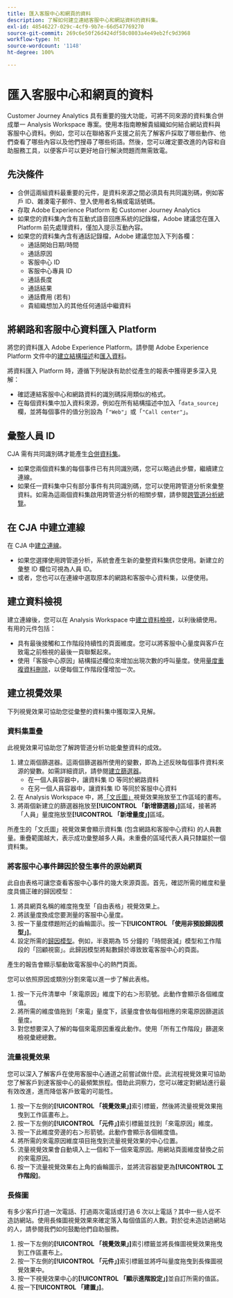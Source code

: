 ```yaml
---
title: 匯入客服中心和網頁的資料
description: 了解如何建立連結客服中心和網站資料的資料集。
exl-id: 48546227-029c-4cf9-9b7e-66d547769270
source-git-commit: 269c6e50f26d424df58c0803a4e49eb2fc9d3968
workflow-type: ht
source-wordcount: '1148'
ht-degree: 100%

---
```


# 匯入客服中心和網頁的資料

Customer Journey Analytics 具有重要的強大功能，可將不同來源的資料集合併成單一 Analysis Workspace 專案。使用本指南瞭解貴組織如何結合網站資料與客服中心資料。例如，您可以在聯絡客戶支援之前先了解客戶採取了哪些動作、他們查看了哪些內容以及他們搜尋了哪些術語。然後，您可以確定要改進的內容和自助服務工具，以便客戶可以更好地自行解決問題而無需致電。

## 先決條件

* 合併這兩組資料最重要的元件，是資料來源之間必須具有共同識別碼，例如客戶 ID、雜湊電子郵件、登入使用者名稱或電話號碼。
* 存取 Adobe Experience Platform 和 Customer Journey Analytics
* 如果您的資料集內含有互動式語音回應系統的記錄檔，Adobe 建議您在匯入 Platform 前先處理資料，僅加入提示互動內容。
* 如果您的資料集內含有通話記錄檔，Adobe 建議您加入下列各欄：
   * 通話開始日期/時間
   * 通話原因
   * 客服中心 ID
   * 客服中心專員 ID
   * 通話長度
   * 通話結果
   * 通話費用 (若有)
   * 貴組織想加入的其他任何通話中繼資料

## 將網路和客服中心資料匯入 Platform

將您的資料匯入 Adobe Experience Platform。請參閱 Adobe Experience Platform 文件中的[建立結構描述](https://experienceleague.adobe.com/docs/experience-platform/xdm/tutorials/create-schema-ui.html?lang=zh-Hant)和[匯入資料](https://experienceleague.adobe.com/docs/experience-platform/ingestion/home.html?lang=zh-Hant)。

將資料匯入 Platform 時，遵循下列秘訣有助於從產生的報表中獲得更多深入見解：

* 確認連結客服中心和網路資料的識別碼採用類似的格式。
* 在每個資料集中加入資料來源，例如在所有結構描述中加入「`data_source`」欄，並將每個事件的值分別設為「`"Web"`」或「`"Call center"`」。<!--mapper-->

## 彙整人員 ID

CJA 需有共同識別碼才能產生[合併資料集](../connections/combined-dataset.md)。

* 如果您兩個資料集的每個事件已有共同識別碼，您可以略過此步驟，繼續建立連線。
* 如果任一資料集中只有部分事件有共同識別碼，您可以使用跨管道分析來彙整資料。如需為這兩個資料集啟用跨管道分析的相關步驟，請參閱[跨管道分析總覽](/help/connections/cca/overview.md)。

## 在 CJA 中建立連線

在 CJA 中[建立連線](/help/connections/create-connection.md)。

* 如果您選擇使用跨管道分析，系統會產生新的彙整資料集供您使用。新建立的彙整 ID 欄位可視為人員 ID。
* 或者，您也可以在連線中選取原本的網路和客服中心資料集，以便使用。

## 建立資料檢視

建立連線後，您可以在 Analysis Workspace 中[建立資料檢視](/help/data-views/create-dataview.md)，以利後續使用。有用的元件包括：

* 具有最後接觸和工作階段持續性的頁面維度。您可以將客服中心量度與客戶在致電之前檢視的最後一頁聯繫起來。
* 使用「客服中心原因」結構描述欄位來增加出現次數的呼叫量度。使用[量度重複資料刪除](/help/data-views/component-settings/metric-deduplication.md)，以便每個工作階段僅增加一次。

## 建立視覺效果

下列視覺效果可協助您從彙整的資料集中獲取深入見解。

### 資料集重疊

此視覺效果可協助您了解跨管道分析功能彙整資料的成效。

1. 建立兩個篩選器。這兩個篩選器所使用的變數，即為上述反映每個事件資料來源的變數。如需詳細資訊，請參閱[建立篩選器](/help/components/filters/create-filters.md)。
   * 在一個人員容器中，讓資料集 ID 等同於網路資料
   * 在另一個人員容器中，讓資料集 ID 等同於客服中心資料
2. 在 Analysis Workspace 中，將[「文氏圖」](/help/analysis-workspace/visualizations/venn.md)視覺效果拖放至工作區域的畫布。
3. 將兩個新建立的篩選器拖放至&#x200B;**[!UICONTROL 「新增篩選器」]**&#x200B;區域，接著將「人員」量度拖放至&#x200B;**[!UICONTROL 「新增量度」]**&#x200B;區域。

所產生的「文氏圖」視覺效果會顯示資料集 (包含網路和客服中心資料) 的人員數量。重疊範圍越大，表示成功彙整越多人員。未重疊的區域代表人員只隸屬於一個資料集。

### 將客服中心事件歸因於發生事件的原始網頁

此自由表格可讓您查看客服中心事件的幾大來源頁面。首先，確認所需的維度和量度具備正確的歸因模型：

1. 將具網頁名稱的維度拖曳至「自由表格」視覺效果上。
1. 將該量度換成您要測量的客服中心量度。
1. 按一下量度標題附近的齒輪圖示。按一下&#x200B;**[!UICONTROL 「使用非預設歸因模型」]**。
1. 設定所需的[歸因模型](/help/analysis-workspace/attribution/models.md)。例如，半衰期為 15 分鐘的「時間衰減」模型和工作階段的「回顧視窗」。此歸因模型將點數歸於導致致電客服中心的頁面。

產生的報告會顯示驅動致電客服中心的熱門頁面。<!-- use case behind what we use these pages for -->

<!-- Complement with donut visualization -->

您可以依照原因或類別分割來電以進一步了解此表格。

1. 按一下元件清單中「來電原因」維度下的右＞形箭號。此動作會顯示各個維度值。
2. 將所需的維度值拖到「來電」量度下，該量度會依每個相應的來電原因篩選該量度。
3. 對您想要深入了解的每個來電原因重複此動作。使用「所有工作階段」篩選來檢視彙總總數。

<!-- screenshot -->

### 流量視覺效果

您可以深入了解客戶在使用客服中心通道之前嘗試做什麼。此流程視覺效果可協助您了解客戶到達客服中心的最頻繁旅程。借助此洞察力，您可以確定對網站進行最有效改進，進而降低客戶致電的可能性。

1. 按一下左側的&#x200B;**[!UICONTROL 「視覺效果」]**&#x200B;索引標籤，然後將流量視覺效果拖曳到工作區畫布上。
2. 按一下左側的&#x200B;**[!UICONTROL 「元件」]**&#x200B;索引標籤並找到「來電原因」維度。
3. 按一下此維度旁邊的右＞形箭號。此動作會顯示各個維度值。
4. 將所需的來電原因維度項目拖曳到流量視覺效果的中心位置。
5. 流量視覺效果會自動填入上一個和下一個來電原因。用網站頁面維度替換之前的來電原因。
6. 按一下流量視覺效果右上角的齒輪圖示，並將流容器變更為&#x200B;**[!UICONTROL 工作階段]**。

### 長條圖

有多少客戶打過一次電話、打過兩次電話或打過 6 次以上電話？其中一些人從不造訪網站。使用長條圖視覺效果來確定落入每個值區的人數。對於從未造訪過網站的人，請參閱我們如何鼓勵他們自助服務。

1. 按一下左側的&#x200B;**[!UICONTROL 「視覺效果」]**&#x200B;索引標籤並將長條圖視覺效果拖曳到工作區畫布上。
2. 按一下左側的&#x200B;**[!UICONTROL 「元件」]**&#x200B;索引標籤並將呼叫量度拖曳到長條圖視覺效果中。
3. 按一下視覺效果中心的&#x200B;**[!UICONTROL 「顯示進階設定」]**&#x200B;並自訂所需的值區。
4. 按一下&#x200B;**[!UICONTROL 「建置」]**。

<!--
### Web to call, call to web

### Fallout

Fallout sessions - session

All sessions > page views metric > calls metric

All sessions > calls metric > page views

Orrr we could also use dataset ID

step 1: all sessions
step 2: 


### Site sections that result in a call within 30 minutes

Slide 4

Create a bunch of filters - facets to their business. Filters were used because they didn't have all of these in the same dimension, so they could create everything in this report as a single dimension (really filters)

wanted to understand when someone interacts with a facet, whats the highest percentage of people that abandon that channel to call them. not from volume perspective, but percentage perspective.

use sequential filters, but you lose the ability to use attribution IQ

## What to do when you've found insight -->
